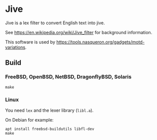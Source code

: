 # Jive

Jive is a lex filter to convert English text into jive.

See https://en.wikipedia.org/wiki/Jive_filter for background information.

This software is used by https://tools.nasqueron.org/gadgets/motd-variations.

## Build

### FreeBSD, OpenBSD, NetBSD, DragonflyBSD, Solaris

```
make
```

### Linux

You need `lex` and the lexer library (`libl.a`).

On Debian for example:

```
apt install freebsd-buildutils libfl-dev
make
```
